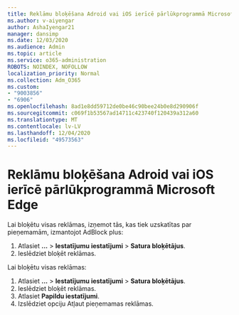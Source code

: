 ```yaml
---
title: Reklāmu bloķēšana Adroid vai iOS ierīcē pārlūkprogrammā Microsoft Edge
ms.author: v-aiyengar
author: AshaIyengar21
manager: dansimp
ms.date: 12/03/2020
ms.audience: Admin
ms.topic: article
ms.service: o365-administration
ROBOTS: NOINDEX, NOFOLLOW
localization_priority: Normal
ms.collection: Adm_O365
ms.custom:
- "9003856"
- "6906"
ms.openlocfilehash: 8ad1e8dd59712de0be46c90bee24b0e8d290906f
ms.sourcegitcommit: c069f1b53567ad14711c423740f120439a312a60
ms.translationtype: MT
ms.contentlocale: lv-LV
ms.lasthandoff: 12/04/2020
ms.locfileid: "49573563"
---
```

# <a name="block-ads-in-microsoft-edge-on-an-adroid-or-ios-device"></a>Reklāmu bloķēšana Adroid vai iOS ierīcē pārlūkprogrammā Microsoft Edge

Lai bloķētu visas reklāmas, izņemot tās, kas tiek uzskatītas par pieņemamām, izmantojot AdBlock plus:
1. Atlasiet **...** > **Iestatījumu iestatījumi**  >  **Satura bloķētājus**.
2. Ieslēdziet bloķēt reklāmas.

Lai bloķētu visas reklāmas:
1. Atlasiet **...** > **Iestatījumu iestatījumi**  >  **Satura bloķētājus**.
2. Ieslēdziet bloķēt reklāmas.
3. Atlasiet **Papildu iestatījumi**.
4. Izslēdziet opciju Atļaut pieņemamas reklāmas.